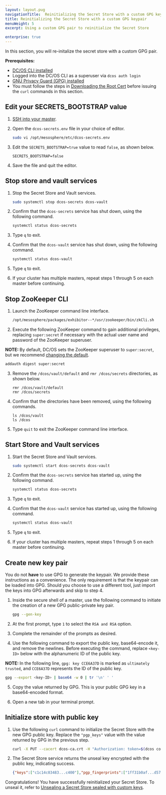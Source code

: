 ```yaml
---
layout: layout.pug
navigationTitle:  Reinitializing the Secret Store with a custom GPG keypair
title: Reinitializing the Secret Store with a custom GPG keypair
menuWeight: 5
excerpt: Using a custom GPG pair to reinitialize the Secret Store

enterprise: true
---
```

<!-- The source repository for this topic is https://github.com/dcos/dcos-docs-site -->

In this section, you will re-initalize the secret store with a custom GPG pair.

**Prerequisites:**

- [DC/OS CLI installed](/1.12/cli/install/)
- Logged into the DC/OS CLI as a superuser via `dcos auth login`
- [GNU Privacy Guard (GPG) installed](http://brewformulas.org/Gnupg)
- You must follow the steps in [Downloading the Root Cert](/1.12/security/ent/tls-ssl/get-cert/) before issuing the `curl` commands in this section. 

## <a name="1"></a>Edit your SECRETS_BOOTSTRAP value

1. [SSH into your master](/1.12/administering-clusters/sshcluster/).

2. Open the `dcos-secrets.env` file in your choice of editor.

   ```bash
   sudo vi /opt/mesosphere/etc/dcos-secrets.env
   ```

3. Edit the `SECRETS_BOOTSTRAP=true` value to read `false`, as shown below.

   ```
   SECRETS_BOOTSTRAP=false
   ```

4. Save the file and quit the editor.

## <a name="2"></a>Stop store and vault services
1. Stop the Secret Store and Vault services.

   ```bash
   sudo systemctl stop dcos-secrets dcos-vault
   ```

1. Confirm that the `dcos-secrets` service has shut down, using the following command.

   ```bash
   systemctl status dcos-secrets
   ```

1. Type `q` to exit.

1. Confirm that the `dcos-vault` service has shut down, using the following command.

   ```bash
   systemctl status dcos-vault
   ```
1. Type `q` to exit.

1. If your cluster has multiple masters, repeat steps 1 through 5 on each master before continuing.

## <a name="3"></a>Stop ZooKeeper CLI

1. Launch the ZooKeeper command line interface.

   ```bash
   /opt/mesosphere/packages/exhibitor--*/usr/zookeeper/bin/zkCli.sh
   ```

1. Execute the following ZooKeeper command to gain additional privileges, replacing `super:secret` if necessary with the actual user name and password of the ZooKeeper superuser.

  <p class="message--note"><strong>NOTE: </strong>By default, DC/OS sets the ZooKeeper superuser to <code>super:secret</code>, but we recommend <a href="1.12/installing/production/advanced-configuration/configuration-reference/#zk-superuser">changing the default</a>.</p>

   ```bash
   addauth digest super:secret
   ```

3. Remove the `/dcos/vault/default` and `rmr /dcos/secrets` directories, as shown below.

   ```
   rmr /dcos/vault/default
   rmr /dcos/secrets
   ```

1. Confirm that the directories have been removed, using the following commands.

   ```
   ls /dcos/vault
   ls /dcos
   ```

1. Type `quit` to exit the ZooKeeper command line interface.

## <a name="4"></a>Start Store and Vault services

1. Start the Secret Store and Vault services.

   ```bash
   sudo systemctl start dcos-secrets dcos-vault
   ```

1. Confirm that the `dcos-secrets` service has started up, using the following command.

   ```bash
   systemctl status dcos-secrets
   ```

1. Type `q` to exit.

1. Confirm that the `dcos-vault` service has started up, using the following command.

   ```bash
   systemctl status dcos-vault
   ```

1. Type `q` to exit.

1. If your cluster has multiple masters, repeat steps 1 through 5 on each master before continuing.

## <a name="5"></a> Create new key pair
You do not **have** to use GPG to generate the keypair. We provide these instructions as a convenience. The only requirement is that the keypair can be loaded into GPG. Should you choose to use a different tool, just import the keys into GPG afterwards and skip to step 4.

1. Inside the secure shell of a master, use the following command to initiate the creation of a new GPG public-private key pair.

   ```bash
   gpg --gen-key
   ```

1. At the first prompt, type `1` to select the `RSA and RSA` option.

1. Complete the remainder of the prompts as desired.

1. Use the following command to export the public key, base64-encode it, and remove the newlines. Before executing the command, replace `<key-ID>` below with the alphanumeric ID of the public key.

  <p class="message--note"><strong>NOTE: </strong>In the following line, <code>gpg: key CCE6A37D</code> is marked as <code>ultimately trusted</code>, and <code>CCE6A37D</code> represents the ID of the public key.</p>

   ```bash
   gpg --export <key-ID> | base64 -w 0 | tr '\n' ' '
   ```
5. Copy the value returned by GPG. This is your public GPG key in a base64-encoded format.

1. Open a new tab in your terminal prompt.

## <a name="6"></a>Initialize store with public key

1. Use the following `curl` command to initialize the Secret Store with the new GPG public key. Replace the `"pgp_keys"` value with the value returned by GPG in the previous step.

   ```bash
   curl -X PUT --cacert dcos-ca.crt -H "Authorization: token=$(dcos config show core.dcos_acs_token)" -d '{"shares":1,"threshold":1,"pgp_keys":["mQIN...xQPE="]}' $(dcos config show core.dcos_url)/secrets/v1/init/default -H 'Content-Type: application/json'
   ```

1. The Secret Store service returns the unseal key encrypted with the public key, indicating success.

   ```json
   {"keys":["c1c14c03483...c400"],"pgp_fingerprints":["1ff31b0af...d57b464df4"],"root_token":"da8e3b55-8719-4594-5378-4a9f3498387f"}
   ```

Congratulations! You have successfully reinitialized your Secret Store. To unseal it, refer to [Unsealing a Secret Store sealed with custom keys](/1.12/security/ent/secrets/unseal-store/#unseal-cust-keys).
